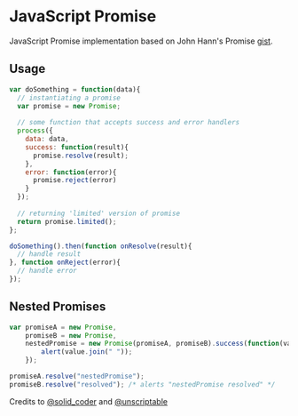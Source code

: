 JavaScript Promise
=======

JavaScript Promise implementation based on John Hann's Promise [gist](https://gist.github.com/3281076/16dcb54a693e87965438e0de66e8d732c9334e1d). 

Usage
-----

```javascript
var doSomething = function(data){
  // instantiating a promise
  var promise = new Promise;
  
  // some function that accepts success and error handlers
  process({
    data: data,
    success: function(result){
      promise.resolve(result);
    },
    error: function(error){
      promise.reject(error)
    }
  });
  
  // returning 'limited' version of promise
  return promise.limited();
};

doSomething().then(function onResolve(result){
  // handle result
}, function onReject(error){
  // handle error
});
```

Nested Promises
-----
```javascript
var promiseA = new Promise,
    promiseB = new Promise,
    nestedPromise = new Promise(promiseA, promiseB).success(function(value) {
        alert(value.join(" "));
    });

promiseA.resolve("nestedPromise");
promiseB.resolve("resolved"); /* alerts "nestedPromise resolved" */

```

Credits to [@solid_coder](https://twitter.com/unscriptable) and [@unscriptable](https://twitter.com/unscriptable)